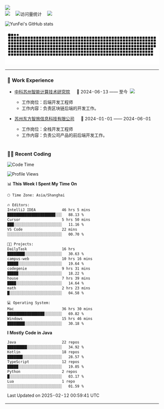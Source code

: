   <!-- dynamic typing effect 动态打字效果 -->
  <div>
    <a href="http://yunfei.plus">
      <img src="https://readme-typing-svg.demolab.com?font=Fira+Code&pause=1000&width=435&lines=console.log(%22Hello%2C%20World%22);祝您今天愉快!&center=true&size=27" />
    </a>
  </div>

  <div>
    <a href="http://yunfei.plus/"><img src="https://img.shields.io/badge/Website-博客-8c36db" /></a>&emsp;
    <!-- visitor -->
    <img src="https://komarev.com/ghpvc/?username=yunfeidog&label=Views&color=orange&style=flat" alt="访问量统计" />&emsp;
    <!-- wakatime -->    
    <a href="https://wakatime.com/@yunfeidog"><img src="https://wakatime.com/badge/user/42d0678c-368b-448b-9a77-5d21c5b55352.svg" /></a>
  </div>

![YunFei's GitHub stats](https://github-readme-stats.vercel.app/api?username=yunfeidog)

![snake](./dist/github-contribution-grid-snake.svg)


<table>

<tr><td>

### 🏢 Work Experience

<img align="right" width="88" src="https://cdn.jsdelivr.net/gh/yunfeidog/yunfeidog/assets/images/yuanze.png" />

- [中科苏州智能计算技术研究院](http://iict.ac.cn/sy) &emsp; 📌 2024-06-13 —— 至今

    - 工作岗位：后端开发工程师
    - 工作内容：负责区块链后端的开发工作。

- [苏州东方智旅信息科技有限公司](http://www.leyoobao.com/) &emsp; 📌 2024-01-01 —— 2024-06-01

    - 工作岗位：全栈开发工程师
    - 工作内容：负责公司产品的前后端开发工作。

</td></tr>

<tr><td>

### 👩‍💻 Recent Coding

<!--START_SECTION:waka-->
![Code Time](http://img.shields.io/badge/Code%20Time-2%2C435%20hrs%2059%20mins-blue)

![Profile Views](http://img.shields.io/badge/Profile%20Views-0-blue)

📊 **This Week I Spent My Time On** 

```text
🕑︎ Time Zone: Asia/Shanghai

🔥 Editors: 
IntelliJ IDEA            46 hrs 5 mins       ██████████████████████░░░   88.13 % 
Cursor                   5 hrs 50 mins       ███░░░░░░░░░░░░░░░░░░░░░░   11.16 % 
VS Code                  22 mins             ░░░░░░░░░░░░░░░░░░░░░░░░░   00.70 % 

🐱‍💻 Projects: 
DailyTask                16 hrs              ████████░░░░░░░░░░░░░░░░░   30.63 % 
campus-web               10 hrs 16 mins      █████░░░░░░░░░░░░░░░░░░░░   19.64 % 
codegenie                9 hrs 31 mins       █████░░░░░░░░░░░░░░░░░░░░   18.22 % 
house                    7 hrs 39 mins       ████░░░░░░░░░░░░░░░░░░░░░   14.64 % 
math                     2 hrs 23 mins       █░░░░░░░░░░░░░░░░░░░░░░░░   04.58 % 

💻 Operating System: 
Mac                      36 hrs 30 mins      █████████████████░░░░░░░░   69.82 % 
Windows                  15 hrs 46 mins      ████████░░░░░░░░░░░░░░░░░   30.18 % 
```

**I Mostly Code in Java** 

```text
Java                     22 repos            █████████░░░░░░░░░░░░░░░░   34.92 % 
Kotlin                   18 repos            ███████░░░░░░░░░░░░░░░░░░   28.57 % 
TypeScript               12 repos            █████░░░░░░░░░░░░░░░░░░░░   19.05 % 
Python                   2 repos             █░░░░░░░░░░░░░░░░░░░░░░░░   03.17 % 
Lua                      1 repo              ░░░░░░░░░░░░░░░░░░░░░░░░░   01.59 % 
```




 Last Updated on 2025-02-12 00:59:41 UTC
<!--END_SECTION:waka-->

</td></tr>
<table>
